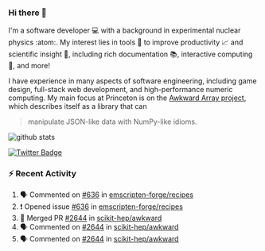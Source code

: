 ### Hi there 👋 

I'm a software developer 💻 with a background in experimental nuclear physics :atom:. My interest lies in tools :wrench: to improve productivity :chart_with_upwards_trend: and scientific insight :telescope:, including rich documentation 📚, interactive computing 🧮, and more! 

I have experience in many aspects of software engineering, including game design, full-stack web development, and high-performance numeric computing. My main focus at Princeton is on the [Awkward Array project](awkward-array.org/), which describes itself as a library that can 
> manipulate JSON-like data with NumPy-like idioms.

![github stats](https://github-readme-stats.vercel.app/api?username=agoose77&show_icons=true&hide_rank=true&hide_title=true&bg_color=30,e76445,904e95&text_color=efe3ec&icon_color=efe3ec)
<!--
**agoose77/agoose77** is a ✨ _special_ ✨ repository because its `README.md` (this file) appears on your GitHub profile.

Here are some ideas to get you started:

- 🔭 I’m currently working on ...
- 🌱 I’m currently learning ...
- 👯 I’m looking to collaborate on ...
- 🤔 I’m looking for help with ...
- 💬 Ask me about ...
- 📫 How to reach me: ...
- 😄 Pronouns: ...
- ⚡ Fun fact: ...
-->

[![Twitter Badge](https://img.shields.io/twitter/follow/agoose77?style=flat-square&logo=Twitter&logoColor=white&color=cornflowerblue)](https://twitter.com/agoose77)

### :zap: Recent Activity

<!--START_SECTION:activity-->
1. 🗣 Commented on [#636](https://github.com/emscripten-forge/recipes/issues/636#issuecomment-1716032077) in [emscripten-forge/recipes](https://github.com/emscripten-forge/recipes)
2. ❗ Opened issue [#636](https://github.com/emscripten-forge/recipes/issues/636) in [emscripten-forge/recipes](https://github.com/emscripten-forge/recipes)
3. 🎉 Merged PR [#2644](https://github.com/scikit-hep/awkward/pull/2644) in [scikit-hep/awkward](https://github.com/scikit-hep/awkward)
4. 🗣 Commented on [#2644](https://github.com/scikit-hep/awkward/pull/2644#issuecomment-1715901782) in [scikit-hep/awkward](https://github.com/scikit-hep/awkward)
5. 🗣 Commented on [#2644](https://github.com/scikit-hep/awkward/pull/2644#issuecomment-1715688501) in [scikit-hep/awkward](https://github.com/scikit-hep/awkward)
<!--END_SECTION:activity-->
